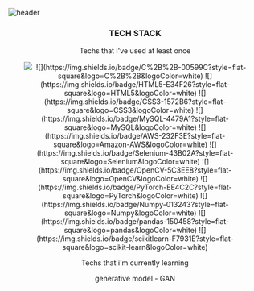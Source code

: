 ![header](https://capsule-render.vercel.app/api?type=waving&color=auto&height=300&section=header&text=ujin&fontSize=90)

<h3 align = "center">TECH STACK</h3>
<p align = "center">Techs that i've used at least once</p>
<p align = "center">
<img src="https://img.shields.io/badge/Python-3766AB?style=flat-square&logo=Python&logoColor=white"/></a>&nbsp  ![](https://img.shields.io/badge/C%2B%2B-00599C?style=flat-square&logo=C%2B%2B&logoColor=white) ![](https://img.shields.io/badge/HTML5-E34F26?style=flat-square&logo=HTML5&logoColor=white) ![](https://img.shields.io/badge/CSS3-1572B6?style=flat-square&logo=CSS3&logoColor=white) ![](https://img.shields.io/badge/MySQL-4479A1?style=flat-square&logo=MySQL&logoColor=white) ![](https://img.shields.io/badge/AWS-232F3E?style=flat-square&logo=Amazon-AWS&logoColor=white)
![](https://img.shields.io/badge/Selenium-43B02A?style=flat-square&logo=Selenium&logoColor=white) ![](https://img.shields.io/badge/OpenCV-5C3EE8?style=flat-square&logo=OpenCV&logoColor=white) ![](https://img.shields.io/badge/PyTorch-EE4C2C?style=flat-square&logo=PyTorch&logoColor=white) ![](https://img.shields.io/badge/Numpy-013243?style=flat-square&logo=Numpy&logoColor=white) ![](https://img.shields.io/badge/pandas-150458?style=flat-square&logo=pandas&logoColor=white) ![](https://img.shields.io/badge/scikitlearn-F7931E?style=flat-square&logo=scikit-learn&logoColor=white)
</p>

<p align = "center">Techs that i'm currently learning</p>
<p align = "center">generative model - GAN</p>



